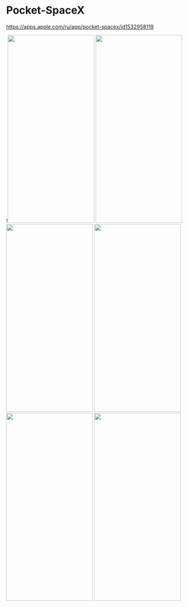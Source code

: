 # Pocket-SpaceX

https://apps.apple.com/ru/app/pocket-spacex/id1532958119

!<img src="https://i.ibb.co/phCqfyX/1.png" width="234" height="507">
<img src="https://i.ibb.co/rvLz5Kj/2.png" width="234" height="507">
<img src="https://i.ibb.co/wrdXwrs/3.png" width="234" height="507">
<img src="https://i.ibb.co/NLGR9dq/4.png" width="234" height="507">
<img src="https://i.ibb.co/x6HmgkZ/6.png" width="234" height="507">
<img src="https://i.ibb.co/fkvFHL4/7.png" width="234" height="507">




